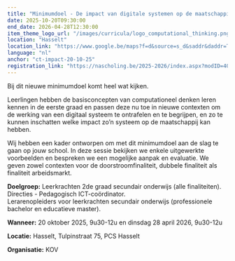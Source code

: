 ```yaml
---
title: "Minimumdoel - De impact van digitale systemen op de maatschappij vanuit principes van computationeel denken"
date: 2025-10-20T09:30:00
end_date: 2026-04-28T12:30:00
item_theme_logo_url: "/images/curricula/logo_computational_thinking.png"
location: "Hasselt"
location_link: "https://www.google.be/maps?f=d&source=s_d&saddr&daddr=Tulpinstraat+75+Hasselt+3500&hl=nl"
language: "nl"
anchor: "ct-impact-20-10-25"
registration_link: "https://nascholing.be/2025-2026/index.aspx?modID=4061350"
---
```

Bij dit nieuwe minimumdoel komt heel wat kijken.

Leerlingen hebben de basisconcepten van computationeel denken leren kennen in de eerste graad en passen deze nu toe in nieuwe contexten om de werking van een digitaal systeem te ontrafelen en te begrijpen, en zo te kunnen inschatten welke impact zo’n systeem op de maatschappij kan hebben.

Wij hebben een kader ontworpen om met dit minimumdoel aan de slag te gaan op jouw school. In deze sessie bekijken we enkele uitgewerkte voorbeelden en bespreken we een mogelijke aanpak en evaluatie. We geven zowel contexten voor de doorstroomfinaliteit, dubbele finaliteit als finaliteit arbeidsmarkt.

**Doelgroep:**
Leerkrachten 2de graad secundair onderwijs (alle finaliteiten).<br>
Directies - Pedagogisch ICT-coördinator. <br> 
Lerarenopleiders voor leerkrachten secundair onderwijs (professionele bachelor en educatieve master).

**Wanneer:** 20 oktober 2025, 9u30-12u en dinsdag 28 april 2026, 9u30-12u

**Locatie:** Hasselt, Tulpinstraat 75, PCS Hasselt

**Organisatie:** KOV
